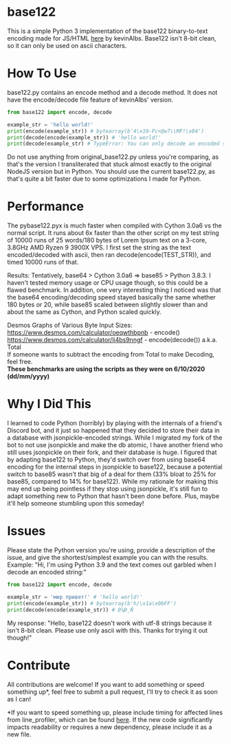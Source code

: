 # base122
This is a simple Python 3 implementation of the base122 binary-to-text encoding made for JS/HTML [here](https://github.com/kevinAlbs/Base122) by kevinAlbs. Base122 isn't 8-bit clean, so it can only be used on ascii characters.

# How To Use
base122.py contains an encode method and a decode method. It does not have the encode/decode file feature of kevinAlbs' version.
```py
from base122 import encode, decode

example_str = 'hello world!'
print(encode(example_str)) # bytearray(b'4\x19-Fc<@w7\\MF!\x04')
print(decode(encode(example_str)) # 'hello world!'
print(decode(example_str) # TypeError: You can only decode an encoded string!
```
Do not use anything from original_base122.py unless you're comparing, as that's the version I transliterated that stuck almost exactly to the original NodeJS version but in Python.
You should use the current base122.py, as that's quite a bit faster due to some optimizations I made for Python.

# Performance
The pybase122.pyx is much faster when compiled with Cython 3.0a6 vs the normal script. It runs about 6x faster than the other script on my test string of 10000 runs of 25 words/180 bytes of Lorem Ipsum text on a 3-core, 3.8GHz AMD Ryzen 9 3900X VPS. I first set the string as the text encoded/decoded with ascii, then ran decode(encode(TEST_STR)), and timed 10000 runs of that.

Results:
Tentatively, base64 > Cython 3.0a6 => base85 > Python 3.8.3. I haven't tested memory usage or CPU usage though, so this could be a flawed benchmark. In addition, one very interesting thing I noticed was that the base64 encoding/decoding speed stayed basically the same whether 180 bytes or 20, while base85 scaled between slightly slower than and about the same as Cython, and Python scaled quickly.

Desmos Graphs of Various Byte Input Sizes:  
https://www.desmos.com/calculator/oeqwthbpnb - encode()  
https://www.desmos.com/calculator/li4bs9nngf - encode(decode()) a.k.a. Total  
If someone wants to subtract the encoding from Total to make Decoding, feel free.  
**These benchmarks are using the scripts as they were on 6/10/2020 (dd/mm/yyyy)**

# Why I Did This
I learned to code Python (horribly) by playing with the internals of a friend's Discord bot, and it just so happened that they decided to store their data in a database with jsonpickle-encoded strings. While I migrated my fork of the bot to not use jsonpickle and make the db atomic, I have another friend who still uses jsonpickle on their fork, and their database is huge. I figured that by adapting base122 to Python, they'd switch over from using base64 encoding for the internal steps in jsonpickle to base122, because a potential switch to base85 wasn't that big of a deal for them (33% bloat to 25% for base85, compared to 14% for base122).
While my rationale for making this may end up being pointless if they stop using jsonpickle, it's still fun to adapt something new to Python that hasn't been done before. Plus, maybe it'll help someone stumbling upon this someday!

# Issues
Please state the Python version you're using, provide a description of the issue, and give the shortest/simplest example you can with the results.
Example:
"Hi, I'm using Python 3.9 and the text comes out garbled when I decode an encoded string:"
```py
from base122 import encode, decode

example_str = 'мир привет!' # 'hello world!'
print(encode(example_str)) # bytearray(b'h/\x1a\x0bFF')
print(decode(encode(example_str)) # Ð¼Ð¸Ñ
```

My response:
"Hello, base122 doesn't work with utf-8 strings because it isn't 8-bit clean. Please use only ascii with this. Thanks for trying it out though!"

# Contribute
All contributions are welcome! If you want to add something or speed something up*, feel free to submit a pull request, I'll try to check it as soon as I can!

*If you want to speed something up, please include timing for affected lines from line_profiler, which can be found [here](https://github.com/pyutils/line_profiler). If the new code significantly impacts readability or requires a new dependency, please include it as a new file.

